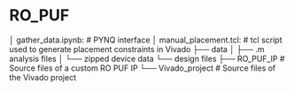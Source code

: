 # RO_PUF

│   gather_data.ipynb:      # PYNQ interface
│   manual_placement.tcl:   # tcl script used to generate placement constraints in Vivado
├── data
│   ├── .m analysis files
│   └── zipped device data 
└── design files
    ├── RO_PUF_IP           # Source files of a custom RO PUF IP
    └── Vivado_project      # Source files of the Vivado project

